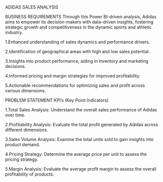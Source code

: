 ADIDAS SALES ANALYSIS

BUSINESS REQUIREMENTS
Through this Power BI-driven analysis, Adidas aims to empower its decision-makers with data-driven insights, fostering strategic growth and competitiveness in the dynamic sports and athletic industry.

1.Enhanced understanding of sales dynamics and performance drivers.

2.Identification of geographical areas with high and low sales potential.

3.Insights into product performance, aiding in inventory and marketing decisions.

4.Informed pricing and margin strategies for improved profitability.

5.Actionable recommendations for optimizing sales and profit across various dimensions.


PROBLEM STATEMENT
KPI’s (Key Point Indicators)

1.Total Sales Analysis:
Understand the overall sales performance of Adidas over time.

2.Profitability Analysis:
Evaluate the total profit generated by Adidas across different dimensions.

3.Sales Volume Analysis:
Examine the total units sold to gain insights into product demand.

4.Pricing Strategy:
Determine the average price per unit to assess the pricing strategy.

5.Margin Analysis:
Evaluate the average profit margin to assess the overall profitability of products.
